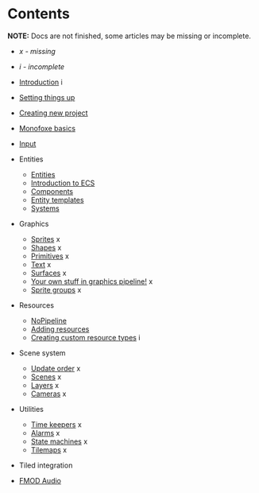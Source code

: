 # Contents

**NOTE:** Docs are not finished, some articles may be missing or incomplete.

- *x - missing*

- *i - incomplete*

  

- [Introduction](Introduction.md) i

- [Setting things up](SettingThingsUp.md)

- [Creating new project](CreatingNewProject.md)

- [Monofoxe basics](MonofoxeBasics.md)

- [Input](Input.md)

- Entities
  - [Entities](Entities/Entities.md)
  - [Introduction to ECS](Entities/IntroductionToECS.md)
  - [Components](Entities/Components.md)
  - [Entity templates](Entities/EntityTemplates.md)
  - [Systems](Entities/Systems.md)
  
- Graphics
  - [Sprites]() x
  - [Shapes]() x
  - [Primitives]() x
  - [Text]() x
  - [Surfaces]() x
  - [Your own stuff in graphics pipeline!]() x
  - [Sprite groups]() x
  
- Resources
  
  - [NoPipeline](Resources/NoPipeline.md)
  - [Adding resources](Resources/AddingResources)
  - [Creating custom resource types](Resources/CreatingCustomResourceTypes.md) i
  
- Scene system
  - [Update order]() x
  - [Scenes]() x
  - [Layers]() x
  - [Cameras]() x
  
- Utilities
    - [Time keepers]() x
    - [Alarms]() x
    - [State machines]() x
    - [Tilemaps]() x
    
- Tiled integration

- [FMOD Audio](FMODAudio.md)
